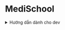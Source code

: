 # MediSchool
<details>
<summary>Hướng dẫn dành cho dev</summary>
- Cấu trúc thư mục: được chia làm 2 folder chính
    - FrontEnd và BackEnd
- Các loại thư viện:
    - FrontEnd: React, React-dom, Vite, TailwindCSS, Radix-UI, Lucide-React.
    - BackEnd: Springboot Web, Lombook, Spring JPA, Spring Security, Swagger OpenAPI.
</details>